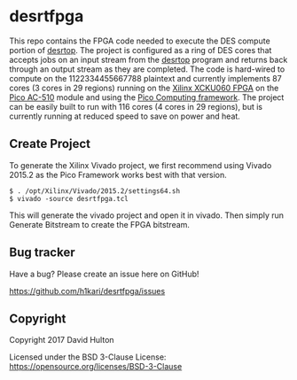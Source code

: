 desrtfpga
=========

This repo contains the FPGA code needed to execute the DES compute portion of [desrtop](https://github.com/h1kari/desrtop). The project is configured as a ring of DES cores that accepts jobs on an input stream from the [desrtop](https://github.com/h1kari/desrtop) program and returns back through an output stream as they are completed. The code is hard-wired to compute on the 1122334455667788 plaintext and currently implements 87 cores (3 cores in 29 regions) running on the [Xilinx XCKU060 FPGA](http://www.xilinx.com) on the [Pico AC-510](http://picocomputing.com/ac-510-superprocessor-module/) module and using the [Pico Computing framework](https://picocomputing.zendesk.com/hc/en-us). The project can be easily built to run with 116 cores (4 cores in 29 regions), but is currently running at reduced speed to save on power and heat.

Create Project
--------------

To generate the Xilinx Vivado project, we first recommend using Vivado 2015.2 as the Pico Framework works best with that version.

```
$ . /opt/Xilinx/Vivado/2015.2/settings64.sh
$ vivado -source desrtfpga.tcl
```

This will generate the vivado project and open it in vivado. Then simply run Generate Bitstream to create the FPGA bitstream.

Bug tracker
-----------

Have a bug? Please create an issue here on GitHub!

https://github.com/h1kari/desrtfpga/issues

Copyright
---------

Copyright 2017 David Hulton

Licensed under the BSD 3-Clause License: https://opensource.org/licenses/BSD-3-Clause
